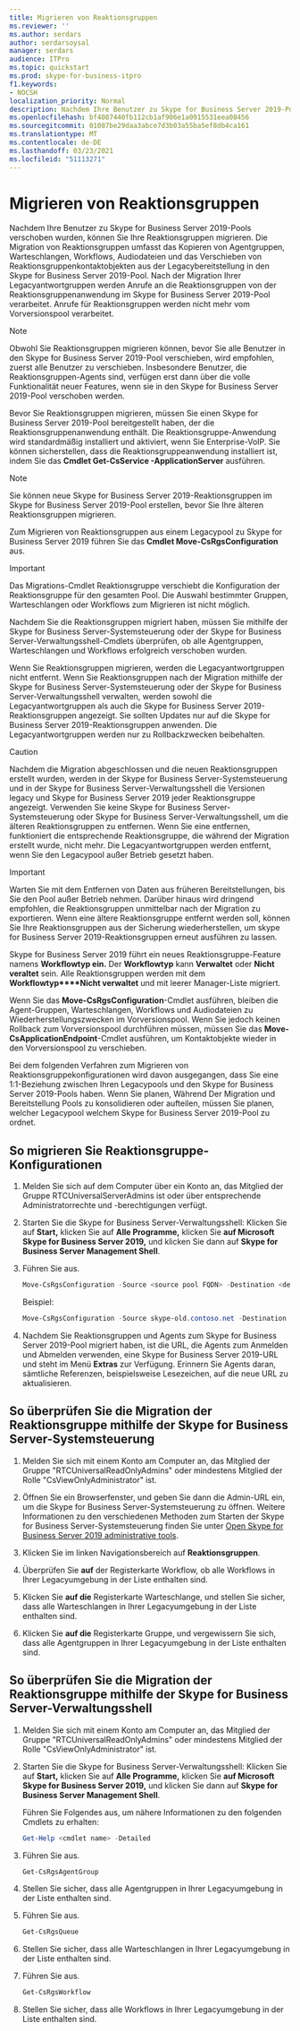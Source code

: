 ```yaml
---
title: Migrieren von Reaktionsgruppen
ms.reviewer: ''
ms.author: serdars
author: serdarsoysal
manager: serdars
audience: ITPro
ms.topic: quickstart
ms.prod: skype-for-business-itpro
f1.keywords:
- NOCSH
localization_priority: Normal
description: Nachdem Ihre Benutzer zu Skype for Business Server 2019-Pools verschoben wurden, können Sie Ihre Reaktionsgruppen migrieren. Die Migration von Reaktionsgruppen umfasst das Kopieren von Agentgruppen, Warteschlangen, Workflows, Audiodateien und das Verschieben von Reaktionsgruppenkontaktobjekten aus der Legacybereitstellung in den Skype for Business Server 2019-Pool. Nach der Migration Ihrer Legacyantwortgruppen werden Anrufe an die Reaktionsgruppen von der Reaktionsgruppenanwendung im Skype for Business Server 2019-Pool verarbeitet. Anrufe für Reaktionsgruppen werden nicht mehr vom Vorversionspool verarbeitet.
ms.openlocfilehash: bf4087440fb112cb1af906e1a0915531eea08456
ms.sourcegitcommit: 01087be29daa3abce7d3b03a55ba5ef8db4ca161
ms.translationtype: MT
ms.contentlocale: de-DE
ms.lasthandoff: 03/23/2021
ms.locfileid: "51113271"
---
```

# <a name="migrate-response-groups"></a>Migrieren von Reaktionsgruppen

Nachdem Ihre Benutzer zu Skype for Business Server 2019-Pools verschoben wurden, können Sie Ihre Reaktionsgruppen migrieren. Die Migration von Reaktionsgruppen umfasst das Kopieren von Agentgruppen, Warteschlangen, Workflows, Audiodateien und das Verschieben von Reaktionsgruppenkontaktobjekten aus der Legacybereitstellung in den Skype for Business Server 2019-Pool. Nach der Migration Ihrer Legacyantwortgruppen werden Anrufe an die Reaktionsgruppen von der Reaktionsgruppenanwendung im Skype for Business Server 2019-Pool verarbeitet. Anrufe für Reaktionsgruppen werden nicht mehr vom Vorversionspool verarbeitet.
  
> [!NOTE]
> Obwohl Sie Reaktionsgruppen migrieren können, bevor Sie alle Benutzer in den Skype for Business Server 2019-Pool verschieben, wird empfohlen, zuerst alle Benutzer zu verschieben. Insbesondere Benutzer, die Reaktionsgruppen-Agents sind, verfügen erst dann über die volle Funktionalität neuer Features, wenn sie in den Skype for Business Server 2019-Pool verschoben werden. 
  
Bevor Sie Reaktionsgruppen migrieren, müssen Sie einen Skype for Business Server 2019-Pool bereitgestellt haben, der die Reaktionsgruppenanwendung enthält. Die Reaktionsgruppe-Anwendung wird standardmäßig installiert und aktiviert, wenn Sie Enterprise-VoIP. Sie können sicherstellen, dass die Reaktionsgruppeanwendung installiert ist, indem Sie das **Cmdlet Get-CsService -ApplicationServer** ausführen. 
  
> [!NOTE]
> Sie können neue Skype for Business Server 2019-Reaktionsgruppen im Skype for Business Server 2019-Pool erstellen, bevor Sie Ihre älteren Reaktionsgruppen migrieren. 
  
Zum Migrieren von Reaktionsgruppen aus einem Legacypool zu Skype for Business Server 2019 führen Sie das **Cmdlet Move-CsRgsConfiguration** aus. 
  
> [!IMPORTANT]
> Das Migrations-Cmdlet Reaktionsgruppe verschiebt die Konfiguration der Reaktionsgruppe für den gesamten Pool. Die Auswahl bestimmter Gruppen, Warteschlangen oder Workflows zum Migrieren ist nicht möglich. 
  
Nachdem Sie die Reaktionsgruppen migriert haben, müssen Sie mithilfe der Skype for Business Server-Systemsteuerung oder der Skype for Business Server-Verwaltungsshell-Cmdlets überprüfen, ob alle Agentgruppen, Warteschlangen und Workflows erfolgreich verschoben wurden. 
  
Wenn Sie Reaktionsgruppen migrieren, werden die Legacyantwortgruppen nicht entfernt. Wenn Sie Reaktionsgruppen nach der Migration mithilfe der Skype for Business Server-Systemsteuerung oder der Skype for Business Server-Verwaltungsshell verwalten, werden sowohl die Legacyantwortgruppen als auch die Skype for Business Server 2019-Reaktionsgruppen angezeigt. Sie sollten Updates nur auf die Skype for Business Server 2019-Reaktionsgruppen anwenden. Die Legacyantwortgruppen werden nur zu Rollbackzwecken beibehalten. 
  
> [!CAUTION]
> Nachdem die Migration abgeschlossen und die neuen Reaktionsgruppen erstellt wurden, werden in der Skype for Business Server-Systemsteuerung und in der Skype for Business Server-Verwaltungsshell die Versionen legacy und Skype for Business Server 2019 jeder Reaktionsgruppe angezeigt. Verwenden Sie keine Skype for Business Server-Systemsteuerung oder Skype for Business Server-Verwaltungsshell, um die älteren Reaktionsgruppen zu entfernen. Wenn Sie eine entfernen, funktioniert die entsprechende Reaktionsgruppe, die während der Migration erstellt wurde, nicht mehr. Die Legacyantwortgruppen werden entfernt, wenn Sie den Legacypool außer Betrieb gesetzt haben. 
  
> [!IMPORTANT]
> Warten Sie mit dem Entfernen von Daten aus früheren Bereitstellungen, bis Sie den Pool außer Betrieb nehmen. Darüber hinaus wird dringend empfohlen, die Reaktionsgruppen unmittelbar nach der Migration zu exportieren. Wenn eine ältere Reaktionsgruppe entfernt werden soll, können Sie Ihre Reaktionsgruppen aus der Sicherung wiederherstellen, um skype for Business Server 2019-Reaktionsgruppen erneut ausführen zu lassen. 
  
Skype for Business Server 2019 führt ein neues Reaktionsgruppe-Feature namens **Workflowtyp ein.** Der **Workflowtyp** kann **Verwaltet** oder **Nicht veraltet** sein. Alle Reaktionsgruppen werden mit dem **Workflowtyp****Nicht verwaltet** und mit leerer Manager-Liste migriert. 
  
Wenn Sie das **Move-CsRgsConfiguration**-Cmdlet ausführen, bleiben die Agent-Gruppen, Warteschlangen, Workflows und Audiodateien zu Wiederherstellungszwecken im Vorversionspool. Wenn Sie jedoch keinen Rollback zum Vorversionspool durchführen müssen, müssen Sie das **Move-CsApplicationEndpoint**-Cmdlet ausführen, um Kontaktobjekte wieder in den Vorversionspool zu verschieben. 
  
Bei dem folgenden Verfahren zum Migrieren von Reaktionsgruppekonfigurationen wird davon ausgegangen, dass Sie eine 1:1-Beziehung zwischen Ihren Legacypools und den Skype for Business Server 2019-Pools haben. Wenn Sie planen, Während Der Migration und Bereitstellung Pools zu konsolidieren oder aufteilen, müssen Sie planen, welcher Legacypool welchem Skype for Business Server 2019-Pool zu ordnet.
  
## <a name="to-migrate-response-group-configurations"></a>So migrieren Sie Reaktionsgruppe-Konfigurationen

1. Melden Sie sich auf dem Computer über ein Konto an, das Mitglied der Gruppe RTCUniversalServerAdmins ist oder über entsprechende Administratorrechte und -berechtigungen verfügt.
    
2. Starten Sie die Skype for Business Server-Verwaltungsshell: Klicken Sie auf **Start,** klicken Sie auf **Alle Programme,** klicken Sie **auf Microsoft Skype for Business Server 2019,** und klicken Sie dann auf **Skype for Business Server Management Shell**.
    
3. Führen Sie  aus.
    
   ```PowerShell
   Move-CsRgsConfiguration -Source <source pool FQDN> -Destination <destination pool FQDN>
   ```

    Beispiel:
    
   ```PowerShell
   Move-CsRgsConfiguration -Source skype-old.contoso.net -Destination skype-new.contoso.net
   ```

4. Nachdem Sie Reaktionsgruppen und Agents zum Skype for Business Server 2019-Pool migriert haben, ist die URL, die Agents zum Anmelden und Abmelden verwenden, eine Skype for Business Server 2019-URL und steht im Menü **Extras** zur Verfügung. Erinnern Sie Agents daran, sämtliche Referenzen, beispielsweise Lesezeichen, auf die neue URL zu aktualisieren. 
    
## <a name="to-verify-response-group-migration-by-using-skype-for-business-server-control-panel"></a>So überprüfen Sie die Migration der Reaktionsgruppe mithilfe der Skype for Business Server-Systemsteuerung

1. Melden Sie sich mit einem Konto am Computer an, das Mitglied der Gruppe "RTCUniversalReadOnlyAdmins" oder mindestens Mitglied der Rolle "CsViewOnlyAdministrator" ist.
    
2. Öffnen Sie ein Browserfenster, und geben Sie dann die Admin-URL ein, um die Skype for Business Server-Systemsteuerung zu öffnen. Weitere Informationen zu den verschiedenen Methoden zum Starten der Skype for Business Server-Systemsteuerung finden Sie unter [Open Skype for Business Server 2019 administrative tools](/previous-versions/office/lync-server-2013/lync-server-2013-open-lync-server-administrative-tools). 
    <!-- The above link points to un-rebranded 2013 content we will need to discuss rebrand or bring forward -->
3. Klicken Sie im linken Navigationsbereich auf **Reaktionsgruppen**.
    
4. Überprüfen Sie **auf** der Registerkarte Workflow, ob alle Workflows in Ihrer Legacyumgebung in der Liste enthalten sind. 
    
5. Klicken Sie **auf die** Registerkarte Warteschlange, und stellen Sie sicher, dass alle Warteschlangen in Ihrer Legacyumgebung in der Liste enthalten sind. 
    
6. Klicken Sie **auf die** Registerkarte Gruppe, und vergewissern Sie sich, dass alle Agentgruppen in Ihrer Legacyumgebung in der Liste enthalten sind. 
    
## <a name="to-verify-response-group-migration-by-using-skype-for-business-server-management-shell"></a>So überprüfen Sie die Migration der Reaktionsgruppe mithilfe der Skype for Business Server-Verwaltungsshell

1. Melden Sie sich mit einem Konto am Computer an, das Mitglied der Gruppe "RTCUniversalReadOnlyAdmins" oder mindestens Mitglied der Rolle "CsViewOnlyAdministrator" ist.
    
2. Starten Sie die Skype for Business Server-Verwaltungsshell: Klicken Sie auf **Start,** klicken Sie auf **Alle Programme,** klicken Sie **auf Microsoft Skype for Business Server 2019,** und klicken Sie dann auf **Skype for Business Server Management Shell**.
    
    Führen Sie Folgendes aus, um nähere Informationen zu den folgenden Cmdlets zu erhalten:
    
   ```PowerShell
   Get-Help <cmdlet name> -Detailed
   ```

3. Führen Sie  aus.
    
   ```PowerShell
   Get-CsRgsAgentGroup
   ```

4. Stellen Sie sicher, dass alle Agentgruppen in Ihrer Legacyumgebung in der Liste enthalten sind.
    
5. Führen Sie  aus.
    
   ```PowerShell
   Get-CsRgsQueue
   ```

6. Stellen Sie sicher, dass alle Warteschlangen in Ihrer Legacyumgebung in der Liste enthalten sind.
    
7. Führen Sie  aus.
    
   ```PowerShell
   Get-CsRgsWorkflow
   ```

8. Stellen Sie sicher, dass alle Workflows in Ihrer Legacyumgebung in der Liste enthalten sind.
